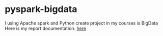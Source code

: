 # pyspark-bigdata
I using Apache spark and Python create project in my courses is BigData
Here is my report documentation. [here](drive.google.com/file/d/18B0m1oOQW2OtTdVTD2qEsXukVlZo8qww/view?usp=sharing)
